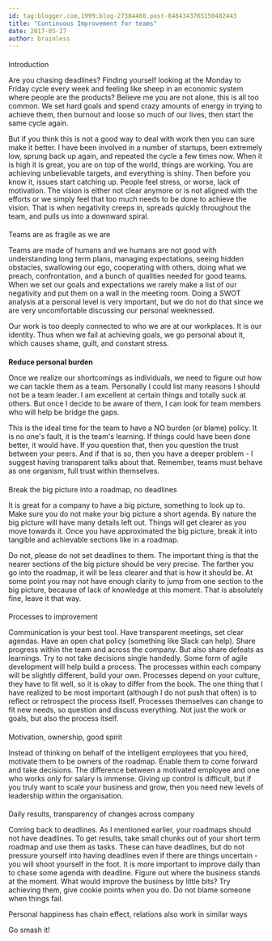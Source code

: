 ```yaml
---
id: tag:blogger.com,1999:blog-27384460.post-8484343765150482443
title: "Continuous Improvement for teams"
date: 2017-05-27
author: brainless
---
```


#### 
Introduction

Are you chasing deadlines? Finding yourself looking at the Monday to Friday cycle every week and feeling like sheep in an economic system where people are the products? Believe me you are not alone, this is all too common. We set hard goals and spend crazy amounts of energy in trying to achieve them, then burnout and loose so much of our lives, then start the same cycle again.

But if you think this is not a good way to deal with work then you can sure make it better. I have been involved in a number of startups, been extremely low, sprung back up again, and repeated the cycle a few times now. When it is high it is great, you are on top of the world, things are working. You are achieving unbelievable targets, and everything is shiny. Then before you know it, issues start catching up. People feel stress, or worse, lack of motivation. The vision is either not clear anymore or is not aligned with the efforts or we simply feel that too much needs to be done to achieve the vision. That is when negativity creeps in, spreads quickly throughout the team, and pulls us into a downward spiral.
#### 

#### 
Teams are as fragile as we are

Teams are made of humans and we humans are not good with understanding long term plans, managing expectations, seeing hidden obstacles, swallowing our ego, cooperating with others, doing what we preach, confrontation, and a bunch of qualities needed for good teams. When we set our goals and expectations we rarely make a list of our negativity and put them on a wall in the meeting room. Doing a SWOT analysis at a personal level is very important, but we do not do that since we are very uncomfortable discussing our personal weeknessed.  

Our work is too deeply connected to who we are at our workplaces. It is our identity. Thus when we fail at achieving goals, we go personal about it, which causes shame, guilt, and constant stress.  

#### 

#### 
**Reduce personal burden**

Once we realize our shortcomings as individuals, we need to figure out how we can tackle them as a team. Personally I could list many reasons I should not be a team leader. I am excellent at certain things and totally suck at others. But once I decide to be aware of them, I can look for team members who will help be bridge the gaps.  

This is the ideal time for the team to have a NO burden (or blame) policy. It is no one's fault, it is the team's learning. If things could have been done better, it would have. If you question that, then you question the trust between your peers. And if that is so, then you have a deeper problem - I suggest having transparent talks about that. Remember, teams must behave as one organism, full trust within themselves.
#### 

#### 
Break the big picture into a roadmap, no deadlines

It is great for a company to have a big picture, something to look up to. Make sure you do not make your big picture a short agenda. By nature the big picture will have many details left out. Things will get clearer as you move towards it. Once you have approximated the big picture, break it into tangible and achievable sections like in a roadmap.  

Do not, please do not set deadlines to them. The important thing is that the nearer sections of the big picture should be very precise. The farther you go into the roadmap, it will be less clearer and that is how it should be. At some point you may not have enough clarity to jump from one section to the big picture, because of lack of knowledge at this moment. That is absolutely fine, leave it that way.  

#### 

#### 
Processes to improvement

Communication is your best tool. Have transparent meetings, set clear agendas. Have an open chat policy (something like Slack can help). Share progress within the team and across the company. But also share defeats as learnings. Try to not take decisions single handedly. Some form of agile development will help build a process. The processes within each company will be slightly different, build your own. Processes depend on your culture, they have to fit well, so it is okay to differ from the book. The one thing that I have realized to be most important (although I do not push that often) is to reflect or retrospect the process itself. Processes themselves can change to fit new needs, so question and discuss everything. Not just the work or goals, but also the process itself.
#### 

#### 
Motivation, ownership, good spirit

Instead of thinking on behalf of the intelligent employees that you hired, motivate them to be owners of the roadmap. Enable them to come forward and take decisions. The difference between a motivated employee and one who works only for salary is immense. Giving up control is difficult, but if you truly want to scale your business and grow, then you need new levels of leadership within the organisation.
#### 

#### 
Daily results, transparency of changes across company

Coming back to deadlines. As I mentioned earlier, your roadmaps should not have deadlines. To get results, take small chunks out of your short term roadmap and use them as tasks. These can have deadlines, but do not pressure yourself into having deadlines even if there are things uncertain - you will shoot yourself in the foot. It is more important to improve daily than to chase some agenda with deadline. Figure out where the business stands at the moment. What would improve the business by little bits? Try achieving them, give cookie points when you do. Do not blame someone when things fail.

Personal happiness has chain effect, relations also work in similar ways

Go smash it!